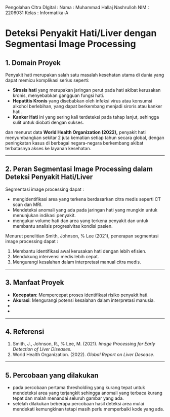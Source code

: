 Pengolahan CItra DIgital :
Nama : Muhammad Hallaj Nashrulloh
NIM : 2206031
Kelas : Informatika-A

# Deteksi Penyakit Hati/Liver dengan Segmentasi Image Processing 

## **1. Domain Proyek**
Penyakit hati merupakan salah satu masalah kesehatan utama di dunia yang dapat memicu komplikasi serius seperti:
- **Sirosis hati** yang merupakan jaringan perut pada hati akibat kerusakan kronis, menyebabkan gangguan fungsi hati.
- **Hepatitis Kronis** yang disebabkan oleh infeksi virus atau konsumsi alkohol berlebihan, yang dapat berkembang menjadi siroris atau kanker hati.
- **Kanker Hati** ini yang sering kali terdeteksi pada tahap lanjut, sehingga sulit untuk diobati dengan sukses.

dan menurut data **World Health Organization (2022),** penyakit hati menyumbangkan sekitar 2 juta kematian setiap tahun secara global, dengan peningkatan kasus di berbagai negara-negara berkembang akibat terbatasnya akses ke layanan kesehatan.


---

## **2. Peran Segmentasi Image Processing dalam Deteksi Penyakit Hati/Liver**
Segmentasi image processing dapat :
- mengidentifikasi area yang terkena berdasarkan citra medis seperti CT scan dan MRI.
- Mendeteksi anomali yang ada pada jaringan hati yang mungkin untuk menunjukan indikasi penyakit.
- mengukur volume hati dan area yang terkena penyakit dan untuk membantu analisis progresivitas kondisi pasien.


Menurut penelitian Smith, Johnson, % Lee (2021), penerapan segmentasi image processing dapat :
1. Membantu identifikasi awal kerusakan hati dengan lebih efisien.
2. Mendukung intervensi medis lebih cepat.
3. Mengurangi kesalahan dalam interpretasi manual citra medis.

---

## **3. Manfaat Proyek**

- **Kecepatan**: Mempercepat proses identifikasi risiko penyakit hati.
- **Akurasi**: Mengurangi potensi kesalahan dalam interpretasi manusia.
- 
- 

---

## **4. Referensi**
1. Smith, J., Johnson, R., % Lee, M. (2021). *Image Processing for Early Detection of Liver Diseases.*
2. World Health Organization. (2022). *Global Report on Liver Desease*.

---

## **5. Percobaan yang dilakukan**
- pada percobaan pertama thresholding yang kurang tepat untuk mendeteksi area yang terjangkit sehingga anomali yang terbaca kurang tepat dan malah menandai seluruh gambar yang ada.
- setelah dilakukan beberapa percobaan hasil deteksi area mulai mendekati kemungkinan tetapi masih perlu memperbaiki kode yang ada.

